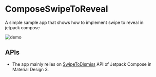 # ComposeSwipeToReveal
A simple sample app that shows how to implement swipe to reveal in jetpack compose

![demo](docs/demo.gif)

## APIs
- The app mainly relies on [SwipeToDismiss](https://developer.android.com/reference/kotlin/androidx/compose/material3/package-summary#SwipeToDismiss(androidx.compose.material3.DismissState,kotlin.Function1,kotlin.Function1,androidx.compose.ui.Modifier,kotlin.collections.Set)) API of Jetpack Compose in Material Design 3.